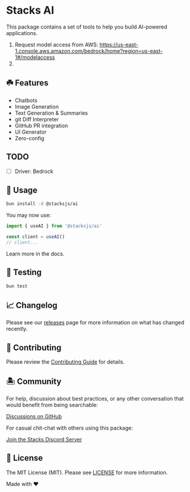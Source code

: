 # Stacks AI

This package contains a set of tools to help you build AI-powered applications.

1. Request model access from AWS: <https://us-east-1.console.aws.amazon.com/bedrock/home?region=us-east-1#/modelaccess>
2.

## ☘️ Features

- Chatbots
- Image Generation
- Text Generation & Summaries
- git Diff Interpreter
- GitHub PR integration
- UI Generator
- Zero-config

## TODO

- [ ] Driver: Bedrock

## 🤖 Usage

```bash
bun install -d @stacksjs/ai
```

You may now use:

```ts
import { useAI } from '@stacksjs/ai'

const client = useAI()
// client...
```

Learn more in the docs.

## 🧪 Testing

```bash
bun test
```

## 📈 Changelog

Please see our [releases](https://github.com/stacksjs/stacks/releases) page for more information on what has changed recently.

## 🚜 Contributing

Please review the [Contributing Guide](https://github.com/stacksjs/contributing) for details.

## 🏝 Community

For help, discussion about best practices, or any other conversation that would benefit from being searchable:

[Discussions on GitHub](https://github.com/stacksjs/stacks/discussions)

For casual chit-chat with others using this package:

[Join the Stacks Discord Server](https://discord.gg/stacksjs)

## 📄 License

The MIT License (MIT). Please see [LICENSE](https://github.com/stacksjs/stacks/tree/main/LICENSE.md) for more information.

Made with ❤️
